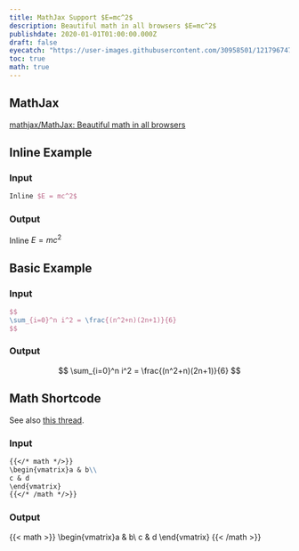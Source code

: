 ```yaml
---
title: MathJax Support $E=mc^2$
description: Beautiful math in all browsers $E=mc^2$
publishdate: 2020-01-01T01:00:00.000Z
draft: false
eyecatch: "https://user-images.githubusercontent.com/30958501/121796747-647b7b80-cc56-11eb-8490-52d5899e561c.jpg"
toc: true
math: true
---
```




## MathJax

[mathjax/MathJax: Beautiful math in all browsers](https://github.com/mathjax/MathJax)



## Inline Example

### Input

```tex
Inline $E = mc^2$
```

### Output

Inline $E = mc^2$



## Basic Example

### Input

```tex
$$
\sum_{i=0}^n i^2 = \frac{(n^2+n)(2n+1)}{6}
$$
```

### Output

$$
\sum_{i=0}^n i^2 = \frac{(n^2+n)(2n+1)}{6}
$$



## Math Shortcode

See also [this thread](https://discourse.gohugo.io/t/use-goldmark-mathjax-extension/25721).

### Input

```md
{{</* math */>}}
\begin{vmatrix}a & b\\
c & d
\end{vmatrix}
{{</* /math */>}}
```

### Output

{{< math >}}
\begin{vmatrix}a & b\\
c & d
\end{vmatrix}
{{< /math >}}
